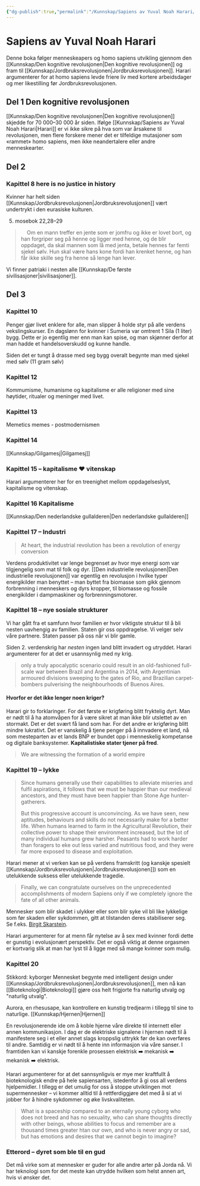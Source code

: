```yaml
---
{"dg-publish":true,"permalink":"/Kunnskap/Sapiens av Yuval Noah Harari/","title":"Sapiens av Yuval Noah Harari","tags":["historie","bok"]}
---
```



# Sapiens av Yuval Noah Harari
Denne boka følger menneskeapers og homo sapiens utvikling gjennom den [[Kunnskap/Den kognitive revolusjonen\|Den kognitive revolusjonen]] og fram til [[Kunnskap/Jordbruksrevolusjonen\|Jordbruksrevolusjonen]].
Harari argumenterer for at homo sapiens levde friere liv med kortere arbeidsdager og mer likestilling før Jordbruksrevolusjonen. 

## Del 1 Den kognitive revolusjonen
[[Kunnskap/Den kognitive revolusjonen\|Den kognitive revolusjonen]] skjedde for 70 000–30 000 år siden. Ifølge [[Kunnskap/Sapiens av Yuval Noah Harari\|Harari]] er vi ikke sikre på hva som var årsakene til revolusjonen, men flere forskere mener det er tilfeldige mutasjoner som «rammet» homo sapiens, men ikke neandertalere eller andre menneskearter.

## Del 2

### Kapittel 8 here is no justice in history
Kvinner har helt siden [[Kunnskap/Jordbruksrevolusjonen\|Jordbruksrevolusjonen]] vært undertrykt i den eurasiske kulturen. 

5. mosebok 22,28–29
>     Om en mann treffer en jente som er jomfru og ikke er lovet bort, og han forgriper seg på henne og ligger med henne, og de blir oppdaget, da skal mannen som lå med jenta, betale hennes far femti sjekel sølv. Hun skal være hans kone fordi han krenket henne, og han får ikke skille seg fra henne så lenge han lever.

Vi finner patriaki i nesten alle [[Kunnskap/De første sivilisasjoner\|sivilisasjoner]]. 

## Del 3

### Kapittel 10
Penger gjør livet enklere for alle, man slipper å holde styr på alle verdens vekslingskurser. 
En dagslønn for kvinner i Sumeria var omtrent 1 Sila (1 liter) bygg. Dette er jo egentlig mer enn man kan spise, og man skjønner derfor at man hadde et handelsoverskudd og kunne handle.

Siden det er tungt å drasse med seg bygg overalt begynte man med sjekel med sølv (11 gram sølv)

### Kapittel 12
Kommumisme, humanisme og kapitalisme er alle religioner med sine høytider, ritualer og meninger med livet.

### Kapittel 13
Memetics memes - postmodernismen 

### Kapittel 14
[[Kunnskap/Gilgamesj\|Gilgamesj]] 

### Kapittel 15 – kapitalisme ❤️ vitenskap
Harari argumenterer her for en treenighet mellom oppdagelseslyst, kapitalisme og vitenskap. 
<style> .container {font-family: sans-serif; text-align: center;} .button-wrapper button {z-index: 1;height: 40px; width: 100px; margin: 10px;padding: 5px;} .excalidraw .App-menu_top .buttonList { display: flex;} .excalidraw-wrapper { height: 800px; margin: 50px; position: relative;} :root[dir="ltr"] .excalidraw .layer-ui__wrapper .zen-mode-transition.App-menu_bottom--transition-left {transform: none;} </style><script src="https://unpkg.com/react@17/umd/react.production.min.js"></script><script src="https://unpkg.com/react-dom@17/umd/react-dom.production.min.js"></script><script type="text/javascript" src="https://unpkg.com/@excalidraw/excalidraw@0/dist/excalidraw.production.min.js"></script><div id="harari_sapiens_kapitalisme_vitenskap_og_oppdagelseslystexcalidraw.md1"></div><script>(function(){const InitialData={"type":"excalidraw","version":2,"source":"https://excalidraw.com","elements":[{"id":"w3cwKusXXmI9kJCuYgYap","type":"line","x":-156.7726888695227,"y":12.909581768650987,"width":181.0453777390456,"height":164.18083646269804,"angle":6.115816056064698,"strokeColor":"#000000","backgroundColor":"transparent","fillStyle":"hachure","strokeWidth":1,"strokeStyle":"solid","roughness":0,"opacity":100,"groupIds":[],"strokeSharpness":"sharp","seed":1681703496,"version":177,"versionNonce":1288477768,"isDeleted":false,"boundElements":null,"updated":1662825157115,"link":null,"locked":false,"points":[[0,0],[0,0],[108,-138],[181.0453777390456,26.180836462698032],[0,0]],"lastCommittedPoint":[-3,4],"startBinding":null,"endBinding":null,"startArrowhead":null,"endArrowhead":null},{"id":"frtQhVvP","type":"text","x":-113.75,"y":45.5,"width":110,"height":27,"angle":0,"strokeColor":"#000000","backgroundColor":"transparent","fillStyle":"hachure","strokeWidth":1,"strokeStyle":"solid","roughness":0,"opacity":100,"groupIds":[],"strokeSharpness":"sharp","seed":1769370680,"version":39,"versionNonce":2068092744,"isDeleted":false,"boundElements":null,"updated":1662825169601,"link":null,"locked":false,"text":"Kapitalisme","rawText":"Kapitalisme","fontSize":20,"fontFamily":1,"textAlign":"left","verticalAlign":"top","baseline":18,"containerId":null,"originalText":"Kapitalisme"},{"id":"jJy79x2g","type":"text","x":-42.75,"y":-81.5,"width":91,"height":27,"angle":1.1108940186339264,"strokeColor":"#000000","backgroundColor":"transparent","fillStyle":"hachure","strokeWidth":1,"strokeStyle":"solid","roughness":0,"opacity":100,"groupIds":[],"strokeSharpness":"sharp","seed":2104321352,"version":70,"versionNonce":1256863544,"isDeleted":false,"boundElements":null,"updated":1662825177001,"link":null,"locked":false,"text":"Vitenskap","rawText":"Vitenskap","fontSize":20,"fontFamily":1,"textAlign":"left","verticalAlign":"top","baseline":18,"containerId":null,"originalText":"Vitenskap"},{"id":"7BVcFhZr","type":"text","x":-184.75,"y":-83.5,"width":117,"height":27,"angle":5.280675829047233,"strokeColor":"#000000","backgroundColor":"transparent","fillStyle":"hachure","strokeWidth":1,"strokeStyle":"solid","roughness":0,"opacity":100,"groupIds":[],"strokeSharpness":"sharp","seed":711362120,"version":106,"versionNonce":577290552,"isDeleted":false,"boundElements":null,"updated":1662825193520,"link":null,"locked":false,"text":"Oppdagelser","rawText":"Oppdagelser","fontSize":20,"fontFamily":1,"textAlign":"left","verticalAlign":"top","baseline":18,"containerId":null,"originalText":"Oppdagelser"},{"id":"bHwC1OoDRE_EFm2pyveP_","type":"line","x":-150.75,"y":43.5,"width":106,"height":171,"angle":0,"strokeColor":"#000000","backgroundColor":"transparent","fillStyle":"hachure","strokeWidth":1,"strokeStyle":"solid","roughness":1,"opacity":100,"groupIds":[],"strokeSharpness":"round","seed":1560448056,"version":64,"versionNonce":1264563784,"isDeleted":true,"boundElements":null,"updated":1662825122233,"link":null,"locked":false,"points":[[0,0],[106,-171]],"lastCommittedPoint":null,"startBinding":null,"endBinding":null,"startArrowhead":null,"endArrowhead":null},{"id":"7dG0ilTHusDXj9B9fLfTw","type":"line","x":-122.75,"y":8.5,"width":169,"height":137,"angle":0,"strokeColor":"#000000","backgroundColor":"transparent","fillStyle":"hachure","strokeWidth":1,"strokeStyle":"solid","roughness":1,"opacity":100,"groupIds":[],"strokeSharpness":"round","seed":809043272,"version":26,"versionNonce":1683206712,"isDeleted":true,"boundElements":null,"updated":1662825122233,"link":null,"locked":false,"points":[[0,0],[-2,0],[90,-129],[165,2],[-4,8],[92,-121]],"lastCommittedPoint":[-4,8],"startBinding":null,"endBinding":null,"startArrowhead":null,"endArrowhead":null},{"id":"BJYcVO-VgRgzkWDFFuSSX","type":"line","x":-140.75,"y":11.5,"width":121,"height":133,"angle":0,"strokeColor":"#000000","backgroundColor":"transparent","fillStyle":"hachure","strokeWidth":1,"strokeStyle":"solid","roughness":1,"opacity":100,"groupIds":[],"strokeSharpness":"round","seed":1755072056,"version":20,"versionNonce":27372872,"isDeleted":true,"boundElements":null,"updated":1662825122233,"link":null,"locked":false,"points":[[0,0],[0,2]],"lastCommittedPoint":[0,2],"startBinding":null,"endBinding":null,"startArrowhead":null,"endArrowhead":null}],"appState":{"theme":"light","viewBackgroundColor":"#ffffff","currentItemStrokeColor":"#000000","currentItemBackgroundColor":"transparent","currentItemFillStyle":"hachure","currentItemStrokeWidth":1,"currentItemStrokeStyle":"solid","currentItemRoughness":0,"currentItemOpacity":100,"currentItemFontFamily":1,"currentItemFontSize":20,"currentItemTextAlign":"left","currentItemStrokeSharpness":"sharp","currentItemStartArrowhead":null,"currentItemEndArrowhead":"arrow","currentItemLinearStrokeSharpness":"sharp","gridSize":null,"colorPalette":{}},"files":{}};InitialData.scrollToContent=true;App=()=>{const e=React.useRef(null),t=React.useRef(null),[n,i]=React.useState({width:void 0,height:void 0});return React.useEffect(()=>{i({width:t.current.getBoundingClientRect().width,height:t.current.getBoundingClientRect().height});const e=()=>{i({width:t.current.getBoundingClientRect().width,height:t.current.getBoundingClientRect().height})};return window.addEventListener("resize",e),()=>window.removeEventListener("resize",e)},[t]),React.createElement(React.Fragment,null,React.createElement("div",{className:"excalidraw-wrapper",ref:t},React.createElement(ExcalidrawLib.Excalidraw,{ref:e,width:n.width,height:n.height,initialData:InitialData,viewModeEnabled:!0,zenModeEnabled:!0,gridModeEnabled:!1})))},excalidrawWrapper=document.getElementById("harari_sapiens_kapitalisme_vitenskap_og_oppdagelseslystexcalidraw.md1");ReactDOM.render(React.createElement(App),excalidrawWrapper);})();</script>

### Kapittel 16 Kapitalisme
[[Kunnskap/Den nederlandske gullalderen\|Den nederlandske gullalderen]]

### Kapittel 17 – Industri
> At heart, the industrial revolution has been a revolution of energy conversion

Verdens produktivitet var lenge begrenset av hvor mye energi som var tilgjengelig som mat til folk og dyr. [[Den industrielle revolusjonen\|Den industrielle revolusjonen]] var egentlig en revolusjon i hvilke typer energikilder man benyttet – man byttet fra biomasse som gikk gjennom forbrenning i menneskers og dyrs kropper, til biomasse og fossile energikilder i dampmaskiner og forbrenningsmotorer.

### Kapittel 18 – nye sosiale strukturer
Vi har gått fra et samfunn hvor familien er hvor viktigste struktur til å bli nesten uavhengig av familien. Staten gir oss oppdragelse. Vi velger selv våre partnere. Staten passer på oss når vi blir gamle.

Siden 2. verdenskrig har *nesten* ingen land blitt invadert og utryddet. Harari argumenterer for at det er usannsynlig med ny krig.

> only a truly apocalyptic scenario could result in an old-fashioned full-scale war between Brazil and Argentina in 2014, with Argentinian armoured divisions sweeping to the gates of Rio, and Brazilian carpet-bombers pulverising the neighbourhoods of Buenos Aires.

#### Hvorfor er det ikke lenger noen kriger?
Harari gir to forklaringer. For det første er krigføring blitt fryktelig dyrt. Man er nødt til å ha atomvåpen for å være sikret at man ikke blir utslettet av en stormakt. Det er det svært få land som har. For det andre er krigføring blitt mindre lukrativt. Det er vanskelig å tjene penger på å innvadere et land, nå som mesteparten av et lands BNP er bundet opp i menneskelig kompetanse og digitale banksystemer. **Kapitalistiske stater tjener på fred**.

> We are witnessing the formation of a world empire

### Kapittel 19 – lykke
> Since humans generally use their capabilities to alleviate miseries and fulfil aspirations, it follows that we must be happier than our medieval ancestors, and they must have been happier than Stone Age hunter-gatherers. 
> 
> But this progressive account is unconvincing. As we have seen, new aptitudes, behaviours and skills do not necessarily make for a better life. When humans learned to farm in the Agricultural Revolution, their collective power to shape their environment increased, but the lot of many individual humans grew harsher. Peasants had to work harder than foragers to eke out less varied and nutritious food, and they were far more exposed to disease and exploitation.

Harari mener at vi verken kan se på verdens framskritt (og kanskje spesielt [[Kunnskap/Jordbruksrevolusjonen\|Jordbruksrevolusjonen]]) som en utelukkende suksess eller utelukkende tragedie. 

> Finally, we can congratulate ourselves on the unprecedented accomplishments of modern Sapiens only if we completely ignore the fate of all other animals.

Mennesker som blir skadet i ulykker eller som blir syke vil bli like lykkelige som før skaden eller sykdommen, gitt at tilstanden deres stabiliserer seg. Se f.eks. 
[Birgit Skarstein](https://en.wikipedia.org/wiki/Birgit%20Skarstein).  

Harari argumenterer for at menn får nytelse av å sex med kvinner fordi dette er gunstig i evolusjonært perspektiv. Det er også viktig at denne orgasmen er kortvarig slik at man har lyst til å ligge med så mange kvinner som mulig.

### Kapittel 20
Stikkord: kyborger
Mennesket begynte med intelligent design under [[Kunnskap/Jordbruksrevolusjonen\|Jordbruksrevolusjonen]], men nå kan [[Bioteknologi\|Bioteknologi]] gjøre oss helt frigjorte fra naturlig utvalg og "naturlig utvalg".

Aurora, en rhesusape, kan kontrollere en kunstig tredjearm i tillegg til sine to naturlige. [[Kunnskap/Hjernen\|Hjernen]]

En revolusjonerende ide om å koble hjerne våre direkte til internett eller annen kommunikasjon. I dag er de elektriske signalene i hjernen nødt til å manifestere seg i et eller annet slags kroppslig uttrykk før de kan overføres til andre. Samtidig er vi nødt til å hente inn informasjon via våre sanser. I framtiden kan vi kanskje forenkle prosessen elektrisk ➡️ mekanisk ➡️ mekanisk ➡️ elektrisk.

Harari argumenterer for at det sannsynligvis er mye mer kraftfullt å bioteknologisk endre på hele sapiensarten, istedenfor å gi oss all verdens hjelpemidler. I tillegg er det umulig for oss å stoppe utviklingen mot supermennesker – vi kommer alltid til å rettferdiggjøre det med å si at vi jobber for å hindre sykdommer og øke livskvaliteten.

> What is a spaceship compared to an eternally young cyborg who does not breed and has no sexuality, who can share thoughts directly with other beings, whose abilities to focus and remember are a thousand times greater htan our own, and who is never angry or sad, but has emotions and desires that we cannot begin to imagine?

### Etterord – dyret som ble til en gud
Det må virke som at mennesker er guder for alle andre arter på Jorda nå. Vi har teknologi som for det meste kan utrydde hvilken som helst annen art, hvis vi ønsker det.
